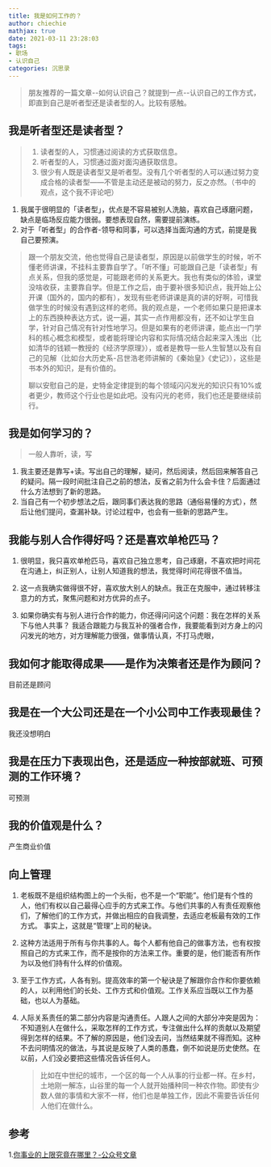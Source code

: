 ```yaml
---
title: 我是如何工作的？
author: chiechie
mathjax: true
date: 2021-03-11 23:28:03
tags:
- 职场
- 认识自己
categories: 沉思录
---
```


> 朋友推荐的一篇文章--如何认识自己？就提到一点--认识自己的工作方式，即直到自己是听者型还是读者型的人。比较有感触。

## 我是听者型还是读者型？

> 1. 读者型的人，习惯通过阅读的方式获取信息。
> 2. 听者型的人，习惯通过面对面沟通获取信息。
> 3. 很少有人既是读者型又是听者型。没有几个听者型的人可以通过努力变成合格的读者型——不管是主动还是被动的努力，反之亦然。（书中的观点，这个我不评论吧）
   
1. 我属于很明显的「读者型」，优点是不容易被别人洗脑，喜欢自己琢磨问题，缺点是临场反应能力很弱。要想表现自然，需要提前演练。
2. 对于「听者型」的合作者-领导和同事，可以选择当面沟通的方式，前提是我自己要预演。

> 跟一个朋友交流，他也觉得自己是读者型，原因是以前做学生的时候，听不懂老师讲课，不挂科主要靠自学了。「听不懂」可能跟自己是「读者型」有点关系，但我的感觉是，可能跟老师的关系更大。我也有类似的体验，课堂没啥收获，主要靠自学。但是工作之后，由于要补很多知识点，我开始上公开课（国外的，国内的都有），发现有些老师讲课是真的讲的好啊，可惜我做学生的时候没有遇到这样的老师。我的观点是，一个老师如果只是把课本上的东西换种表达方式，说一遍，其实一点作用都没有，还不如让学生自学，针对自己情况有针对性地学习。但是如果有的老师讲课，能点出一门学科的核心概念和模型，或者能将理论内容和实际情况结合起来深入浅出（比如清华的钱颖一教授的《经济学原理》），或者是教导一些人生智慧以及有自己的见解（比如台大历史系-吕世浩老师讲解的《秦始皇》《史记》），这些是书本外的知识，是有价值的。
> 
> 聊以安慰自己的是，史特金定律提到的每个领域闪闪发光的知识只有10%或者更少，教师这个行业也是如此吧。没有闪光的老师，我们也还是要继续前行。


## 我是如何学习的？
> 一般人靠听，读，写

1. 我主要还是靠写+读。写出自己的理解，疑问，然后阅读，然后回来解答自己的疑问。隔一段时间批注自己之前的想法，反省之前为什么会卡住？后面通过什么方法想到了新的思路。
2. 当自己有一个初步想法之后，跟同事们表达我的思路（通俗易懂的方式），然后让他们提问，查漏补缺。讨论过程中，也会有一些新的思路产生。

## 我能与别人合作得好吗？还是喜欢单枪匹马？

1. 很明显，我只喜欢单枪匹马，喜欢自己独立思考，自己琢磨，不喜欢把时间花在沟通上，纠正别人，让别人知道我的想法，我觉得时间花得很不值当。
   
2. 这一点我确实做得很不好，喜欢放大别人的缺点。我正在克服中，通过转移注意力的方式，聚焦问题和对方优异的点子。

3. 如果你确实有与别人进行合作的能力，你还得问问这个问题：我在怎样的关系下与他人共事？
我适合跟能力与我互补的强者合作，我要能看到对方身上的闪闪发光的地方，对方理解能力很强，做事情认真，不打马虎眼，

## 我如何才能取得成果——是作为决策者还是作为顾问？

目前还是顾问

## 我是在一个大公司还是在一个小公司中工作表现最佳？

我还没想明白

## 我是在压力下表现出色，还是适应一种按部就班、可预测的工作环境？

可预测

## 我的价值观是什么？

产生商业价值

## 向上管理

1. 老板既不是组织结构图上的一个头衔，也不是一个“职能”。他们是有个性的人，他们有权以自己最得心应手的方式来工作。与他们共事的人有责任观察他们，了解他们的工作方式，并做出相应的自我调整，去适应老板最有效的工作方式。 事实上，这就是“管理”上司的秘诀。 

2. 这种方法适用于所有与你共事的人。每个人都有他自己的做事方法，也有权按照自己的方式来工作，而不是按你的方法来工作。重要的是，他们能否有所作为以及他们持有什么样的价值观。

3. 至于工作方式，人各有别。提高效率的第一个秘诀是了解跟你合作和你要依赖的人，以利用他们的长处、工作方式和价值观。工作关系应当既以工作为基础，也以人为基础。 

4. 人际关系责任的第二部分内容是沟通责任。人跟人之间的大部分冲突是因为：不知道别人在做什么，采取怎样的工作方式，专注做出什么样的贡献以及期望得到怎样的结果。不了解的原因是，他们没去问，当然结果就不得而知。这种不去问明情况的做法，与其说是反映了人类的愚蠢，倒不如说是历史使然。在以前，人们没必要把这些情况告诉任何人。

	> 比如在中世纪的城市，一个区的每一个人从事的行业都一样。在乡村，土地刚一解冻，山谷里的每一个人就开始播种同一种农作物。即使有少数人做的事情和大家不一样，他们也是单独工作，因此不需要告诉任何人他们在做什么。 


## 参考


1.[你事业的上限究竟在哪里？-公众号文章](https://mp.weixin.qq.com/s?src=11&timestamp=1615476352&ver=2940&signature=2sRvaRpQinI2YVCYYfi3Amq*2KJv2UTfXyQWq-uML68g4DuwxKNaulHbkixJc91hNrDn2MHZUVgTr8T4RSCLVRZa3pGGRXm921lm*wgATyH*Azwj-rBslwjClDhLx*eL&new=1)